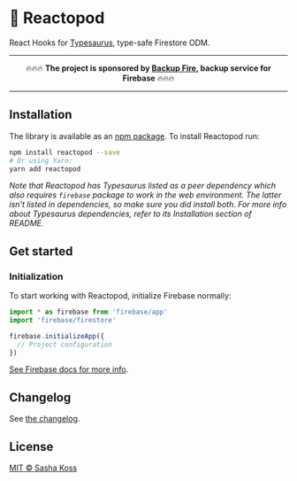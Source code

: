 # 🦕 Reactopod

React Hooks for [Typesaurus](https://github.com/kossnocorp/typesaurus), type-safe Firestore ODM.

<hr>
<div align="center">
🔥🔥🔥 <strong>The project is sponsored by <a href='https://backupfire.dev/'>Backup Fire</a>, backup service for Firebase</strong> 🔥🔥🔥
</div>
<hr>

## Installation

The library is available as an [npm package](https://www.npmjs.com/package/reactopod).
To install Reactopod run:

```sh
npm install reactopod --save
# Or using Yarn:
yarn add reactopod
```

_Note that Reactopod has Typesaurus listed as a peer dependency which also requires `firebase` package to work in the web environment. The latter isn't listed in dependencies, so make sure you did install both. For more info about Typesaurus dependencies, refer to its Installation section of README._

## Get started

### Initialization

To start working with Reactopod, initialize Firebase normally:

```ts
import * as firebase from 'firebase/app'
import 'firebase/firestore'

firebase.initializeApp({
  // Project configuration
})
```

[See Firebase docs for more info](https://firebase.google.com/docs/web/setup#add-sdks-initialize).

## Changelog

See [the changelog](./CHANGELOG.md).

## License

[MIT © Sasha Koss](https://kossnocorp.mit-license.org/)
